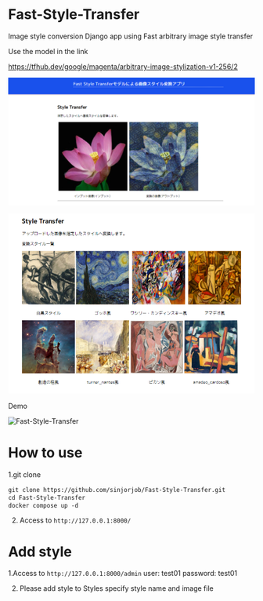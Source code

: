 # Fast-Style-Transfer
Image style conversion Django app using Fast arbitrary image style transfer

Use the model in the link

https://tfhub.dev/google/magenta/arbitrary-image-stylization-v1-256/2


![application](https://github.com/sinjorjob/Fast-Style-Transfer/blob/main/images/style%3Dtransfer-01.png)

![style](https://github.com/sinjorjob/Fast-Style-Transfer/blob/main/images/style%3Dtransfer-02.png)


Demo

![Fast-Style-Transfer](https://github.com/sinjorjob/Fast-Style-Transfer/blob/main/images/django-fast-style-transfer.gif)

# How to use

1.git clone

```
git clone https://github.com/sinjorjob/Fast-Style-Transfer.git
cd Fast-Style-Transfer
docker compose up -d
```

2. Access to `http://127.0.0.1:8000/`

# Add style

1.Access to `http://127.0.0.1:8000/admin`
  user: test01
  password: test01
 
2. Please add style to Styles
 specify style name and image file
 
 

